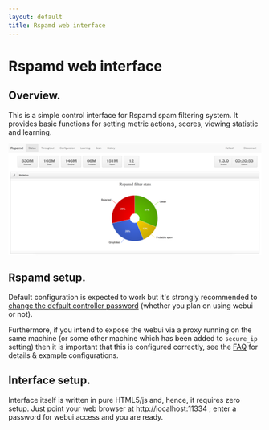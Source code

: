 ```yaml
---
layout: default
title: Rspamd web interface
---
```


# Rspamd web interface

## Overview.

This is a simple control interface for Rspamd spam filtering system.
It provides basic functions for setting metric actions, scores,
viewing statistic and learning.

<img src="/img/webui.png" class="img-responsive" alt="Webui screenshot">

## Rspamd setup.

Default configuration is expected to work but it's strongly recommended to [change
the default controller password](/doc/quickstart.html#setting-the-controller-password)
(whether you plan on using webui or not).

Furthermore, if you intend to expose the webui via a proxy running on the same
machine (or some other machine which has been added to `secure_ip` setting) then
it is important that this is configured correctly, see the [FAQ](/doc/faq.html#how-to-use-the-webui-behind-a-proxy-server)
for details & example configurations.

## Interface setup.

Interface itself is written in pure HTML5/js and, hence, it requires zero setup.
Just point your web browser at http://localhost:11334 ; enter a password for webui access and you are ready.
